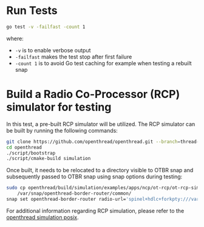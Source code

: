 # Run Tests

```bash
go test -v -failfast -count 1
```

where:
- `-v` is to enable verbose output
- `-failfast` makes the test stop after first failure
- `-count 1` is to avoid Go test caching for example when testing a rebuilt snap

# Build a Radio Co-Processor (RCP) simulator for testing

In this test, a pre-built RCP simulator will be utilized. 
The RCP simulator can be built by running the following commands:
```bash
git clone https://github.com/openthread/openthread.git --branch=thread-reference-20230119
cd openthread
./script/bootstrap
./script/cmake-build simulation
```

Once built, it needs to be relocated to a directory visible to OTBR snap 
and subsequently passed to OTBR snap using snap options during testing:
```bash
sudo cp openthread/build/simulation/examples/apps/ncp/ot-rcp/ot-rcp-simulator-thread-reference-20230119-amd64 \
    /var/snap/openthread-border-router/common/
snap set openthread-border-router radio-url='spinel+hdlc+forkpty:///var/snap/openthread-border-router/common/ot-rcp-simulator-thread-reference-20230119-amd64?forkpty-arg=1''
```

For additional information regarding RCP simulation, please refer to the [openthread simulation posix](https://openthread.io/codelabs/openthread-simulation-posix#3).

